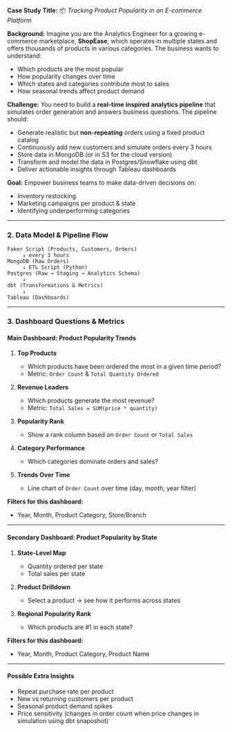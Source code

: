 **Case Study Title:**
📦 *Tracking Product Popularity in an E-commerce Platform*

**Background:**
Imagine you are the Analytics Engineer for a growing e-commerce marketplace, **ShopEase**, which operates in multiple states and offers thousands of products in various categories. The business wants to understand:

* Which products are the most popular
* How popularity changes over time
* Which states and categories contribute most to sales
* How seasonal trends affect product demand

**Challenge:**
You need to build a **real-time inspired analytics pipeline** that simulates order generation and answers business questions. The pipeline should:

* Generate realistic but **non-repeating** orders using a fixed product catalog
* Continuously add new customers and simulate orders every 3 hours
* Store data in MongoDB (or in S3 for the cloud version)
* Transform and model the data in Postgres/Snowflake using dbt
* Deliver actionable insights through Tableau dashboards

**Goal:**
Empower business teams to make data-driven decisions on:

* Inventory restocking
* Marketing campaigns per product & state
* Identifying underperforming categories

---

### **2. Data Model & Pipeline Flow**

```
Faker Script (Products, Customers, Orders)
     ↓ every 3 hours
MongoDB (Raw Orders)
     ↓ ETL Script (Python)
Postgres (Raw → Staging → Analytics Schema)
     ↓
dbt (Transformations & Metrics)
     ↓
Tableau (Dashboards)
```

---

### **3. Dashboard Questions & Metrics**


#### **Main Dashboard: Product Popularity Trends**

1. **Top Products**

   * Which products have been ordered the most in a given time period?
   * Metric: `Order Count` & `Total Quantity Ordered`
2. **Revenue Leaders**

   * Which products generate the most revenue?
   * Metric: `Total Sales = SUM(price * quantity)`
3. **Popularity Rank**

   * Show a rank column based on `Order Count` or `Total Sales`
4. **Category Performance**

   * Which categories dominate orders and sales?
5. **Trends Over Time**

   * Line chart of `Order Count` over time (day, month, year filter)

**Filters for this dashboard:**

* Year, Month, Product Category, Store/Branch

---

#### **Secondary Dashboard: Product Popularity by State**

1. **State-Level Map**

   * Quantity ordered per state
   * Total sales per state
2. **Product Drilldown**

   * Select a product → see how it performs across states
3. **Regional Popularity Rank**

   * Which products are #1 in each state?

**Filters for this dashboard:**

* Year, Month, Product Category, Product Name

---

#### **Possible Extra Insights**

* Repeat purchase rate per product
* New vs returning customers per product
* Seasonal product demand spikes
* Price sensitivity (changes in order count when price changes in simulation using dbt snaposhot)
